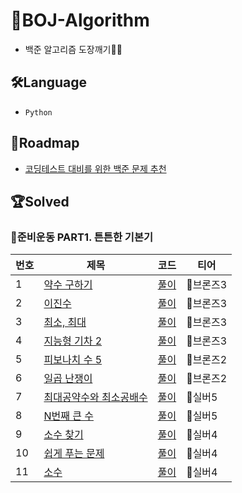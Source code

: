 # 📁BOJ-Algorithm
- 백준 알고리즘 도장깨기👊🏻

## 🛠Language

- `Python`

## 🚕Roadmap
- [코딩테스트 대비를 위한 백준 문제 추천](https://covenant.tistory.com/224?category=727170)

## 🏆Solved

### 📌준비운동 PART1. 튼튼한 기본기
|번호|제목|코드|티어|
|------|---|---|---|
|1|[약수 구하기](https://www.acmicpc.net/problem/2501)|[풀이](https://github.com/eunseo-kim/BOJ-Algorithm/blob/main/%EC%A4%80%EB%B9%84%EC%9A%B4%EB%8F%99%20PART1.%20%ED%8A%BC%ED%8A%BC%ED%95%9C%20%EA%B8%B0%EB%B3%B8%EA%B8%B0/01_%EC%95%BD%EC%88%98%EA%B5%AC%ED%95%98%EA%B8%B0.py)|🥉브론즈3|
|2|[이진수](https://www.acmicpc.net/problem/3460)|[풀이](https://github.com/eunseo-kim/BOJ-Algorithm/blob/main/%EC%A4%80%EB%B9%84%EC%9A%B4%EB%8F%99%20PART1.%20%ED%8A%BC%ED%8A%BC%ED%95%9C%20%EA%B8%B0%EB%B3%B8%EA%B8%B0/02_%EC%9D%B4%EC%A7%84%EC%88%98.py)|🥉브론즈3|
|3|[최소, 최대](https://www.acmicpc.net/problem/10818)|[풀이](https://github.com/eunseo-kim/BOJ-Algorithm/blob/main/%EC%A4%80%EB%B9%84%EC%9A%B4%EB%8F%99%20PART1.%20%ED%8A%BC%ED%8A%BC%ED%95%9C%20%EA%B8%B0%EB%B3%B8%EA%B8%B0/03_%EC%B5%9C%EC%86%8C%2C%20%EC%B5%9C%EB%8C%80.py)|🥉브론즈3|
|4|[지능형 기차 2](https://www.acmicpc.net/problem/2460)|[풀이](https://github.com/eunseo-kim/BOJ-Algorithm/blob/main/%EC%A4%80%EB%B9%84%EC%9A%B4%EB%8F%99%20PART1.%20%ED%8A%BC%ED%8A%BC%ED%95%9C%20%EA%B8%B0%EB%B3%B8%EA%B8%B0/04_%EC%A7%80%EB%8A%A5%ED%98%95%EA%B8%B0%EC%B0%A82.py)|🥉브론즈3|
|5|[피보나치 수 5](https://www.acmicpc.net/problem/10870)|[풀이](https://github.com/eunseo-kim/BOJ-Algorithm/blob/main/%EC%A4%80%EB%B9%84%EC%9A%B4%EB%8F%99%20PART1.%20%ED%8A%BC%ED%8A%BC%ED%95%9C%20%EA%B8%B0%EB%B3%B8%EA%B8%B0/05_%ED%94%BC%EB%B3%B4%EB%82%98%EC%B9%98%EC%88%985.py)|🥉브론즈2|
|6|[일곱 난쟁이](https://www.acmicpc.net/problem/2309)|[풀이](https://github.com/eunseo-kim/BOJ-Algorithm/blob/main/%EC%A4%80%EB%B9%84%EC%9A%B4%EB%8F%99%20PART1.%20%ED%8A%BC%ED%8A%BC%ED%95%9C%20%EA%B8%B0%EB%B3%B8%EA%B8%B0/06_%EC%9D%BC%EA%B3%B1%EB%82%9C%EC%9F%81%EC%9D%B4.py)|🥉브론즈2|
|7|[최대공약수와 최소공배수](https://www.acmicpc.net/problem/2609)|[풀이](https://github.com/eunseo-kim/BOJ-Algorithm/blob/main/%EC%A4%80%EB%B9%84%EC%9A%B4%EB%8F%99%20PART1.%20%ED%8A%BC%ED%8A%BC%ED%95%9C%20%EA%B8%B0%EB%B3%B8%EA%B8%B0/07_%EC%B5%9C%EB%8C%80%EA%B3%B5%EC%95%BD%EC%88%98%EC%99%80%20%EC%B5%9C%EC%86%8C%EA%B3%B5%EB%B0%B0%EC%88%98.py)|🥈실버5|
|8|[N번째 큰 수](https://www.acmicpc.net/problem/2693)|[풀이](https://github.com/eunseo-kim/BOJ-Algorithm/blob/main/%EC%A4%80%EB%B9%84%EC%9A%B4%EB%8F%99%20PART1.%20%ED%8A%BC%ED%8A%BC%ED%95%9C%20%EA%B8%B0%EB%B3%B8%EA%B8%B0/08_N%EB%B2%88%EC%A7%B8%20%ED%81%B0%20%EC%88%98.py)|🥈실버5|
|9|[소수 찾기](https://www.acmicpc.net/problem/1978)|[풀이](https://github.com/eunseo-kim/BOJ-Algorithm/blob/main/%EC%A4%80%EB%B9%84%EC%9A%B4%EB%8F%99%20PART1.%20%ED%8A%BC%ED%8A%BC%ED%95%9C%20%EA%B8%B0%EB%B3%B8%EA%B8%B0/09_%EC%86%8C%EC%88%98%EC%B0%BE%EA%B8%B0.py)|🥈실버4|
|10|[쉽게 푸는 문제](https://www.acmicpc.net/problem/1292)|[풀이](https://github.com/eunseo-kim/BOJ-Algorithm/blob/main/%EC%A4%80%EB%B9%84%EC%9A%B4%EB%8F%99%20PART1.%20%ED%8A%BC%ED%8A%BC%ED%95%9C%20%EA%B8%B0%EB%B3%B8%EA%B8%B0/10_%EC%89%BD%EA%B2%8C%ED%91%B8%EB%8A%94%EB%AC%B8%EC%A0%9C.py)|🥈실버4|
|11|[소수](https://www.acmicpc.net/problem/2581)|[풀이](https://github.com/eunseo-kim/BOJ-Algorithm/blob/main/%EC%A4%80%EB%B9%84%EC%9A%B4%EB%8F%99%20PART1.%20%ED%8A%BC%ED%8A%BC%ED%95%9C%20%EA%B8%B0%EB%B3%B8%EA%B8%B0/10_%EC%89%BD%EA%B2%8C%ED%91%B8%EB%8A%94%EB%AC%B8%EC%A0%9C.py)|🥈실버4|
